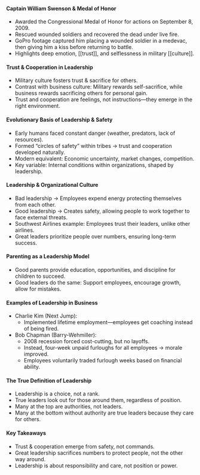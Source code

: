 #### Captain William Swenson & Medal of Honor

- Awarded the Congressional Medal of Honor for actions on September 8, 2009.
- Rescued wounded soldiers and recovered the dead under live fire.
- GoPro footage captured him placing a wounded soldier in a medevac, then giving him a kiss before returning to battle.
- Highlights deep emotion, [[trust]], and selflessness in military [[culture]].

#### Trust & Cooperation in Leadership

- Military culture fosters trust & sacrifice for others.
- Contrast with business culture: Military rewards self-sacrifice, while business rewards sacrificing others for personal gain.
- Trust and cooperation are feelings, not instructions—they emerge in the right environment.

#### Evolutionary Basis of Leadership & Safety

- Early humans faced constant danger (weather, predators, lack of resources).
- Formed “circles of safety” within tribes → trust and cooperation developed naturally.
- Modern equivalent: Economic uncertainty, market changes, competition.
- Key variable: Internal conditions within organizations, shaped by leadership.

#### Leadership & Organizational Culture

- Bad leadership → Employees expend energy protecting themselves from each other.
- Good leadership → Creates safety, allowing people to work together to face external threats.
- Southwest Airlines example: Employees trust their leaders, unlike other airlines.
- Great leaders prioritize people over numbers, ensuring long-term success.

#### Parenting as a Leadership Model

- Good parents provide education, opportunities, and discipline for children to succeed.
- Good leaders do the same: Support employees, encourage growth, allow for mistakes.

#### Examples of Leadership in Business

- Charlie Kim (Next Jump):
    - Implemented lifetime employment—employees get coaching instead of being fired.
- Bob Chapman (Barry-Wehmiller):
    - 2008 recession forced cost-cutting, but no layoffs.
    - Instead, four-week unpaid furloughs for all employees → morale improved.
    - Employees voluntarily traded furlough weeks based on financial ability.

#### The True Definition of Leadership

- Leadership is a choice, not a rank.
- True leaders look out for those around them, regardless of position.
- Many at the top are authorities, not leaders.
- Many at the bottom without authority are true leaders because they care for others.

#### Key Takeaways

- Trust & cooperation emerge from safety, not commands.
- Great leadership sacrifices numbers to protect people, not the other way around.
- Leadership is about responsibility and care, not position or power.